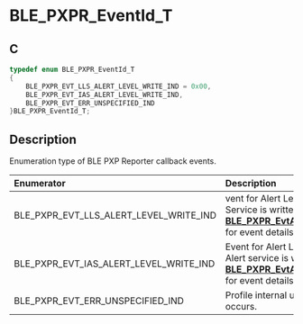 # BLE_PXPR_EventId_T

## C

```c
typedef enum BLE_PXPR_EventId_T
{
    BLE_PXPR_EVT_LLS_ALERT_LEVEL_WRITE_IND = 0x00,
    BLE_PXPR_EVT_IAS_ALERT_LEVEL_WRITE_IND,
    BLE_PXPR_EVT_ERR_UNSPECIFIED_IND
}BLE_PXPR_EventId_T;
```

## Description

Enumeration type of BLE PXP Reporter callback events.


|Enumerator|Description|
|:---|:---|
|BLE_PXPR_EVT_LLS_ALERT_LEVEL_WRITE_IND|vent for Alert Level in Link Loss Service is written. See **[BLE_PXPR_EvtAlertLevelWriteInd_T](GUID-8DD0E3D5-5EEC-4AD7-BBDB-CE6B6DBFA434.md)** for event details.|
|BLE_PXPR_EVT_IAS_ALERT_LEVEL_WRITE_IND|Event for Alert Level in Immediate Alert service is written. See **[BLE_PXPR_EvtAlertLevelWriteInd_T](GUID-8DD0E3D5-5EEC-4AD7-BBDB-CE6B6DBFA434.md)** for event details.|
|BLE_PXPR_EVT_ERR_UNSPECIFIED_IND|Profile internal unspecified error occurs.|
